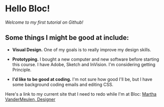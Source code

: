 # Hello Bloc!
*Welcome to my first tutorial on Github!*

## Some things I might be good at include:

* **Visual Design.**
	One of my goals is to really improve my design skills.

* **Prototyping.**
	I bought a new computer and new software before starting this course. I have Adobe, Sketch and InVision. I'm considering getting Principle.
	
* **I'd like to be good at coding.**
	I'm not sure how good I'll be, but I have some background coding emails and editing CSS.
	
Here's a link to my current site that I need to redo while I'm at Bloc:
[Martha VanderMeulen, Designer](https://marthavandermeulen.site)
